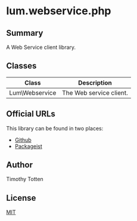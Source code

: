 # lum.webservice.php

## Summary

A Web Service client library.

## Classes

| Class                   | Description                                       |
| ----------------------- | ------------------------------------------------- |
| Lum\Webservice          | The Web service client.                           |

## Official URLs

This library can be found in two places:

 * [Github](https://github.com/supernovus/lum.webservice.php)
 * [Packageist](https://packagist.org/packages/lum/lum-webservice)

## Author

Timothy Totten

## License

[MIT](https://spdx.org/licenses/MIT.html)
